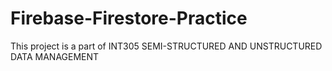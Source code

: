 # Firebase-Firestore-Practice
This project is a part of INT305 SEMI-STRUCTURED AND UNSTRUCTURED DATA MANAGEMENT
